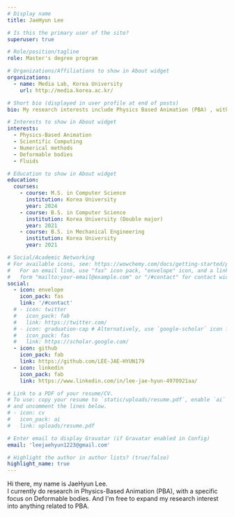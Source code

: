 ```yaml
---
# Display name
title: JaeHyun Lee

# Is this the primary user of the site?
superuser: true

# Role/position/tagline
role: Master's degree program

# Organizations/Affiliations to show in About widget
organizations:
  - name: Media Lab, Korea University
    url: http://media.korea.ac.kr/

# Short bio (displayed in user profile at end of posts)
bio: My research interests include Physics Based Animation (PBA) , with a specific focus on deformable bodies. And I'm free to expand my research interest into something related to PBA.

# Interests to show in About widget
interests:
  - Physics-Based Animation
  - Scientific Computing
  - Numerical methods
  - Deformable bodies
  - Fluids

# Education to show in About widget
education:
  courses:
    - course: M.S. in Computer Science
      institution: Korea University
      year: 2024
    - course: B.S. in Computer Science
      institution: Korea University (Double major)
      year: 2021
    - course: B.S. in Mechanical Engineering
      institution: Korea University
      year: 2021

# Social/Academic Networking
# For available icons, see: https://wowchemy.com/docs/getting-started/page-builder/#icons
#   For an email link, use "fas" icon pack, "envelope" icon, and a link in the
#   form "mailto:your-email@example.com" or "/#contact" for contact widget.
social:
  - icon: envelope
    icon_pack: fas
    link: '/#contact'
  # - icon: twitter
  #   icon_pack: fab
  #   link: https://twitter.com/
  # - icon: graduation-cap # Alternatively, use `google-scholar` icon from `ai` icon pack
  #   icon_pack: fas
  #   link: https://scholar.google.com/
  - icon: github
    icon_pack: fab
    link: https://github.com/LEE-JAE-HYUN179
  - icon: linkedin
    icon_pack: fab
    link: https://www.linkedin.com/in/lee-jae-hyun-4970921aa/

# Link to a PDF of your resume/CV.
# To use: copy your resume to `static/uploads/resume.pdf`, enable `ai` icons in `params.toml`,
# and uncomment the lines below.
# - icon: cv
#   icon_pack: ai
#   link: uploads/resume.pdf

# Enter email to display Gravatar (if Gravatar enabled in Config)
email: 'leejaehyun1223@gmail.com'

# Highlight the author in author lists? (true/false)
highlight_name: true
---
```


Hi there, my name is JaeHyun Lee.  
I currently do research in Physics-Based Animation (PBA), with a specific focus on Deformable bodies. And I'm free to expand my research interest into anything related to PBA.



<!-- {{< icon name="download" pack="fas" >}} Download my {{< staticref "uploads/demo_resume.pdf" "newtab" >}}resumé{{< /staticref >}}. -->
